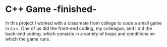 # C++ Game -finished-
In this project I worked with a classmate from college to code a small game in c++. One of us did the front-end coding, my colleague, and I did the back-end coding, which consists in a variety of loops and conditions on which the game runs.
